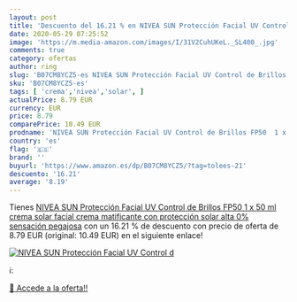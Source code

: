 ```yaml
---
layout: post
title: 'Descuento del 16.21 % en NIVEA SUN Protección Facial UV Control d'
date: 2020-05-29 07:25:52
image: 'https://m.media-amazon.com/images/I/31V2CuhUKeL._SL400_.jpg'
comments: true
category: ofertas
author: ring
slug: 'B07CM8YCZ5-es NIVEA SUN Protección Facial UV Control de Brillos FP50 1 x...'
sku: 'B07CM8YCZ5-es'
tags: [ 'crema','nivea','solar', ]
actualPrice: 8.79 EUR
currency: EUR
price: 8.79
comparePrice: 10.49 EUR
prodname: 'NIVEA SUN Protección Facial UV Control de Brillos FP50  1 x 50 ml   crema solar facial  crema matificante con protección solar alta  0% sensación pegajosa'
country: 'es'
flag: '🇪🇸'
brand: ''
buyurl: 'https://www.amazon.es/dp/B07CM8YCZ5/?tag=tolees-21'
descuento: '16.21'
average: '8.19'
---
```


Tienes [NIVEA SUN Protección Facial UV Control de Brillos FP50  1 x 50 ml   crema solar facial  crema matificante con protección solar alta  0% sensación pegajosa](https://www.amazon.es/dp/B07CM8YCZ5/?tag=tolees-21) con un 16.21 % de descuento con precio de oferta de 8.79 EUR (original: 10.49 EUR) en el siguiente enlace!

[![NIVEA SUN Protección Facial UV Control d](https://m.media-amazon.com/images/I/31V2CuhUKeL._SL400_.jpg)](https://www.amazon.es/dp/B07CM8YCZ5/?tag=tolees-21)

ℹ️:


[🛒 Accede a la oferta!!](https://www.amazon.es/dp/B07CM8YCZ5/?tag=tolees-21)
